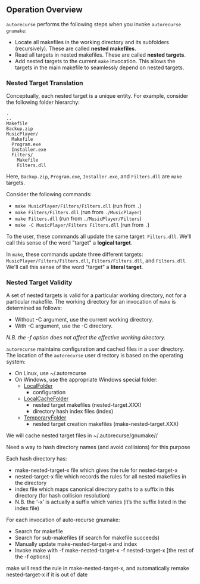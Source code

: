 ## Operation Overview

`autorecurse` performs the following steps when you invoke `autorecurse
gnumake`:

- Locate all makefiles in the working directory and its subfolders
  (recursively). These are called **nested makefiles**.
- Read all targets in nested makefiles. These are called **nested
  targets**.
- Add nested targets to the current `make` invocation. This allows the
  targets in the main makefile to seamlessly depend on nested targets.

### Nested Target Translation

Conceptually, each nested target is a unique entity. For example,
consider the following folder hierarchy:

```
.
..
Makefile
Backup.zip
MusicPlayer/
  Makefile
  Program.exe
  Installer.exe
  Filters/
    Makefile
    Filters.dll
```

Here, `Backup.zip`, `Program.exe`, `Installer.exe`, and `Filters.dll`
are `make` targets.

Consider the following commands:

- `make MusicPlayer/Filters/Filters.dll` (run from `.`)
- `make Filters/Filters.dll` (run from `./MusicPlayer`)
- `make Filters.dll` (run from `./MusicPlayer/Filters`)
- `make -C MusicPlayer/Filters Filters.dll` (run from `.`)

To the user, these commands all update the same target: `Filters.dll`.
We'll call this sense of the word "target" a **logical target**.

In `make`, these commands update three different targets:
`MusicPlayer/Filters/Filters.dll`, `Filters/Filters.dll`, and
`Filters.dll`. We'll call this sense of the word "target" a **literal
target**.

### Nested Target Validity

A set of nested targets is valid for a particular working directory, not
for a particular makefile. The working directory for an invocation of
`make` is determined as follows:

- Without -C argument, use the current working directory.
- With -C argument, use the -C directory.

*N.B. the -f option does not affect the effective working directory.*

`autorecurse` maintains configuration and cached files in a user
directory. The location of the `autorecurse` user directory is based on
the operating system:

- On Linux, use ~/.autorecurse
- On Windows, use the appropriate Windows special folder:
  - [LocalFolder][5]
    - configuration
  - [LocalCacheFolder][5]
    - nested target makefiles (nested-target.XXX)
    - directory hash index files (index)
  - [TemporaryFolder][5]
    - nested target creation makefiles (make-nested-target.XXX)

We will cache nested target files in
~/.autorecurse/gnumake/<directory-hash>/

Need a way to hash directory names (and avoid collisions) for this
purpose

Each hash directory has:

- make-nested-target-x file which gives the rule for nested-target-x
- nested-target-x file which records the rules for all nested makefiles
  in the directory
- index file which maps canonical directory paths to a suffix in this
  directory (for hash collision resolution)
- N.B. the ‘-x’ is actually a suffix which varies (it’s the suffix
  listed in the index file)

For each invocation of auto-recurse gnumake:

- Search for makefile
- Search for sub-makefiles (if search for makefile succeeds)
- Manually update make-nested-target-x and index
- Invoke make with -f make-nested-target-x -f nested-target-x [the rest
  of the -f options]

make will read the rule in make-nested-target-x, and automatically
remake nested-target-x if it is out of date

[1]: https://en.wikipedia.org/wiki/Special_folder
[2]: https://blogs.msdn.microsoft.com/patricka/2010/03/18/where-should-i-store-my-data-and-configuration-files-if-i-target-multiple-os-versions/
[3]: https://msdn.microsoft.com/en-us/library/system.environment.specialfolder.aspx
[4]: https://msdn.microsoft.com/en-us/library/s2esdf4x(v=vs.90).aspx
[5]: https://docs.microsoft.com/en-us/uwp/api/windows.storage.applicationdata
[6]: https://technet.microsoft.com/en-us/library/cc766489.aspx

